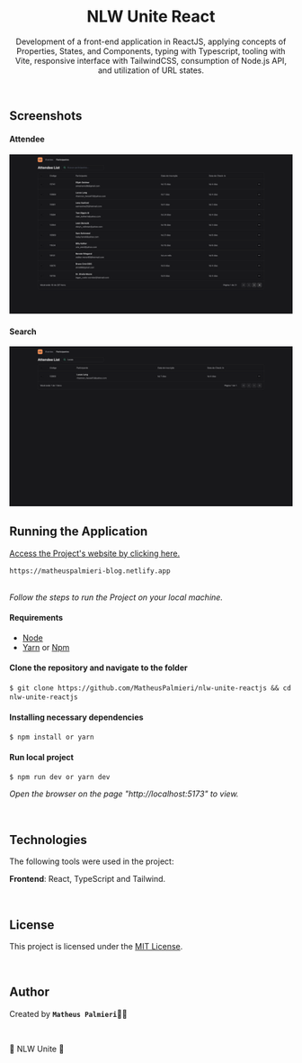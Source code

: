 <h1 align="center">NLW Unite React</h1>

<p align="center">Development of a front-end application in ReactJS, applying concepts of Properties, States, and Components, typing with Typescript, tooling with Vite, responsive interface with TailwindCSS, consumption of Node.js API, and utilization of URL states.</p>

<br />

## Screenshots

#### Attendee

<img src="src/assets/attendee.png" width="720px">

#### Search

<img src="src/assets/search.png" width="720px">

<br />

## Running the Application

<a href="https://nlw-unite.netlify.app" target="_blank">Access the Project's website by clicking here.</a>

```
https://matheuspalmieri-blog.netlify.app
```

<br />
<i>Follow the steps to run the Project on your local machine.</i>
<br />

#### Requirements

- [Node](https://nodejs.org/en/)
- [Yarn](https://classic.yarnpkg.com/lang/en/) or [Npm](https://www.npmjs.com/)

#### Clone the repository and navigate to the folder

```
$ git clone https://github.com/MatheusPalmieri/nlw-unite-reactjs && cd nlw-unite-reactjs
```

#### Installing necessary dependencies

```
$ npm install or yarn
```

#### Run local project

```
$ npm run dev or yarn dev
```

<i>Open the browser on the page "http://localhost:5173" to view.</i>

<br />

## Technologies

<p>The following tools were used in the project:</p>

**Frontend**: React, TypeScript and Tailwind.

<br />

## License

This project is licensed under the [MIT License](LICENSE).

<br />

## Author

Created by <b>`Matheus Palmieri`</b>👨‍💻

<br />

<p align=\"center\">📜 NLW Unite 🚀</p>
